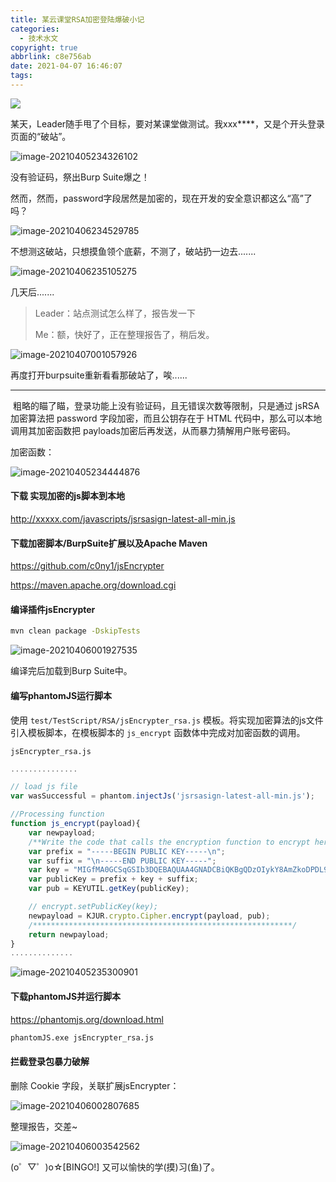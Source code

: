 ```yaml
---
title: 某云课堂RSA加密登陆爆破小记
categories:
  - 技术水文
copyright: true
abbrlink: c8e756ab
date: 2021-04-07 16:46:07
tags:
---
```


![](https://z3.ax1x.com/2021/04/10/cdNJ6P.png)
<!--more-->

​	某天，Leader随手甩了个目标，要对某课堂做测试。我xxx****，又是个开头登录页面的“破站”。

![image-20210405234326102](https://z3.ax1x.com/2021/07/11/WCNR4x.png)

没有验证码，祭出Burp Suite爆之！

然而，然而，password字段居然是加密的，现在开发的安全意识都这么“高”了吗？

![image-20210406234529785](https://z3.ax1x.com/2021/07/11/WCN4gO.png)

不想测这破站，只想摸鱼领个底薪，不测了，破站扔一边去.......

![image-20210406235105275](https://z3.ax1x.com/2021/07/11/WCNh8K.png)

几天后.......

>	Leader：站点测试怎么样了，报告发一下
>		
>	Me：额，快好了，正在整理报告了，稍后发。

![image-20210407001057926](https://z3.ax1x.com/2021/07/11/WCNoKe.png)

再度打开burpsuite重新看看那破站了，唉......

<hr />

​	粗略的瞄了瞄，登录功能上没有验证码，且无错误次数等限制，只是通过 jsRSA 加密算法把 password 字段加密，而且公钥存在于 HTML 代码中，那么可以本地调用其加密函数把 payloads加密后再发送，从而暴力猜解用户账号密码。

加密函数：

![image-20210405234444876](https://z3.ax1x.com/2021/07/11/WCN2U1.png)

#### 下载 实现加密的js脚本到本地

http://xxxxx.com/javascripts/jsrsasign-latest-all-min.js

#### 下载加密脚本/BurpSuite扩展以及Apache Maven

https://github.com/c0ny1/jsEncrypter

https://maven.apache.org/download.cgi

#### 编译插件jsEncrypter

```bash
mvn clean package -DskipTests
```

![image-20210406001927535](https://z3.ax1x.com/2021/07/11/WCNgER.png)

编译完后加载到Burp Suite中。

#### 编写phantomJS运行脚本

使用 `test/TestScript/RSA/jsEncrypter_rsa.js` 模板。将实现加密算法的js文件引入模板脚本，在模板脚本的 `js_encrypt` 函数体中完成对加密函数的调用。

`jsEncrypter_rsa.js`

```javascript
...............

// load js file
var wasSuccessful = phantom.injectJs('jsrsasign-latest-all-min.js');

//Processing function
function js_encrypt(payload){
	var newpayload;
	/**Write the code that calls the encryption function to encrypt here***/
	var prefix = "-----BEGIN PUBLIC KEY-----\n";
	var suffix = "\n-----END PUBLIC KEY-----";
	var key = "MIGfMA0GCSqGSIb3DQEBAQUAA4GNADCBiQKBgQDzOIykY8AmZkoDPDL9zfgV48FKY1RcqWYj4YE/zzvNXDl8e7hnkNRNRHk3InE95ehk340iOumV+RJ9KdihoWKHqnSPH2wTxDdI2WFuI1FOfndL67fJliEHx9z6A7bfFUZZq9xuzoA/zPCZbLsfWfa2mbi96Qc1lI73kCa8sLmDwwIDAQAB";
	var publicKey = prefix + key + suffix;
	var pub = KEYUTIL.getKey(publicKey);

	// encrypt.setPublicKey(key);
	newpayload = KJUR.crypto.Cipher.encrypt(payload, pub);
	/**********************************************************/
	return newpayload;
}
..............
```

![image-20210405235300901](https://z3.ax1x.com/2021/07/11/WCN5vD.png)

#### 下载phantomJS并运行脚本

https://phantomjs.org/download.html

```bash
phantomJS.exe jsEncrypter_rsa.js
```

#### 拦截登录包暴力破解

删除 Cookie 字段，关联扩展jsEncrypter：

![image-20210406002807685](https://z3.ax1x.com/2021/07/11/WCN6b9.png)

整理报告，交差~

![image-20210406003542562](https://z3.ax1x.com/2021/07/11/WCNTDH.png)



(o゜▽゜)o☆[BINGO!] 又可以愉快的学(摸)习(鱼)了。

